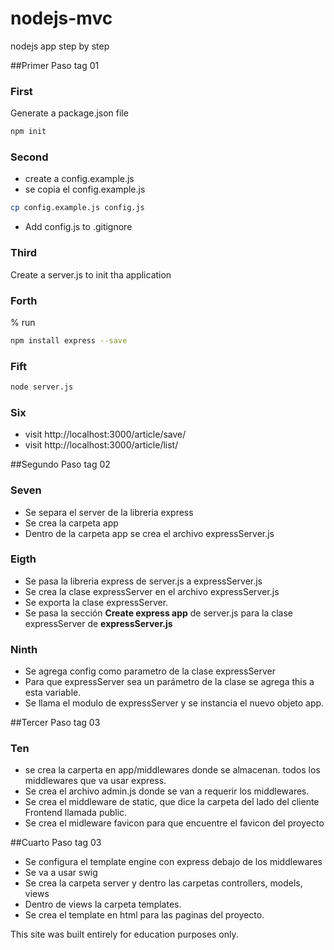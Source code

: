 nodejs-mvc
==========

nodejs app step by step

##Primer Paso tag 01

### First

Generate a package.json file

```bash
npm init
```

### Second

- create a config.example.js
- se copia el config.example.js
```bash
cp config.example.js config.js
```
- Add config.js to .gitignore


### Third

Create a server.js to init tha application

### Forth

% run

```bash
npm install express --save
```

### Fift
```bash
node server.js
```

### Six
- visit http://localhost:3000/article/save/
- visit http://localhost:3000/article/list/

##Segundo Paso tag 02

### Seven
- Se separa el server de la libreria express
- Se crea la carpeta app
- Dentro de la carpeta app se crea el archivo expressServer.js

### Eigth
- Se pasa la libreria express de server.js a expressServer.js
- Se crea la clase expressServer en el archivo expressServer.js
- Se exporta la clase expressServer.
- Se pasa la sección **Create express app** de server.js
	para la clase expressServer de **expressServer.js**

### Ninth
- Se agrega config como parametro de la clase expressServer
- Para que expressServer sea un parámetro de la clase se agrega this
	a esta variable.
- Se llama el modulo de expressServer y se instancia el nuevo objeto app.

##Tercer Paso tag 03

### Ten
- se crea la carperta en app/middlewares donde se almacenan.
	todos los middlewares que va usar express.
- Se crea el archivo admin.js donde se van a requerir los middlewares.
- Se crea el middleware de static, que dice la carpeta del lado del cliente
	Frontend llamada public.
- Se crea el midleware favicon para que encuentre el favicon del proyecto

##Cuarto Paso tag 03
- Se configura el template engine con express debajo de los middlewares
- Se va a usar swig
- Se crea la carpeta server y dentro las carpetas controllers, models, views
- Dentro de views la carpeta templates.
- Se crea el template en html para las paginas del proyecto.


This site was built entirely for education purposes only.
